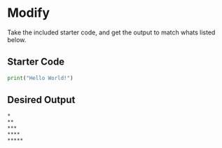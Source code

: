 # Modify

Take the included starter code, and get the output to match whats listed below.

## Starter Code

```py
print("Hello World!")
```

## Desired Output

```
*
**
***
****
*****
```
